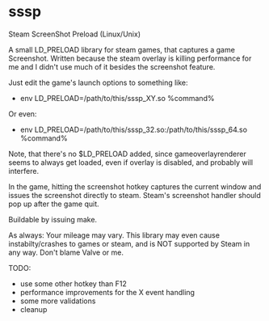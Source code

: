 # sssp
Steam ScreenShot Preload (Linux/Unix)

A small LD_PRELOAD library for steam games, that captures a game Screenshot.
Written because the steam overlay is killing performance for me and I didn't
use much of it besides the screenshot feature.

Just edit the game's launch options to something like:
- env LD_PRELOAD=/path/to/this/sssp_XY.so %command%

Or even:
- env LD_PRELOAD=/path/to/this/sssp_32.so:/path/to/this/sssp_64.so %command%

Note, that there's no $LD_PRELOAD added, since gameoverlayrenderer seems to
always get loaded, even if overlay is disabled, and probably will interfere.


In the game, hitting the screenshot hotkey captures the current window and
issues the screenshot directly to steam. Steam's screenshot handler should
pop up after the game quit.

Buildable by issuing make.

As always: Your mileage may vary. This library may even cause instabilty/crashes
to games or steam, and is NOT supported by Steam in any way. Don't blame Valve
or me.


TODO:
 - use some other hotkey than F12
 - performance improvements for the X event handling
 - some more validations
 - cleanup
